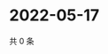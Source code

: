 # 2022-05-17

共 0 条

<!-- BEGIN WEIBO -->
<!-- 最后更新时间 Tue May 17 2022 15:12:54 GMT+0800 (China Standard Time) -->

<!-- END WEIBO -->

